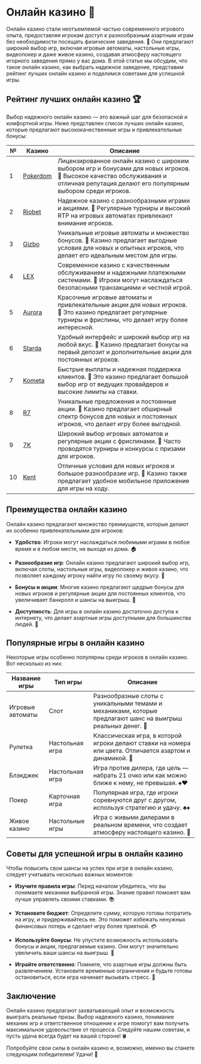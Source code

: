# Онлайн казино 🎰

Онлайн казино стали неотъемлемой частью современного игрового опыта, предоставляя игрокам доступ к разнообразным азартным играм без необходимости посещать физические заведения. 🎉 Они предлагают широкий выбор игр, включая игровые автоматы, настольные игры, видеопокер и даже живое казино, создавая атмосферу настоящего игорного заведения прямо у вас дома. В этой статье мы обсудим, что такое онлайн казино, как выбрать надежное заведение, представим рейтинг лучших онлайн казино и поделимся советами для успешной игры.

## Рейтинг лучших онлайн казино 🏆

Выбор надежного онлайн казино — это важный шаг для безопасной и комфортной игры. Ниже представлен список лучших онлайн казино, которые предлагают высококачественные игры и привлекательные бонусы:

| №  | Казино        | Описание                                                     |
|----|---------------|--------------------------------------------------------------|
| 1  | [Pokerdom](https://brandplay.link/4k77v2yx)   | Лицензированное онлайн казино с широким выбором игр и бонусами для новых игроков. 🌟 Высокое качество обслуживания и отличная репутация делают его популярным выбором среди игроков.    |
| 2  | [Riobet](https://brandplay.link/7xBLTPyj)      | Надежное казино с разнообразными играми и акциями. 🎊 Регулярные турниры и высокий RTP на игровых автоматах привлекают внимание игроков.      |
| 3  | [Gizbo](https://brandplay.link/bprXw4YV)       | Уникальные игровые автоматы и множество бонусов. 🎁 Казино предлагает выгодные условия для новых и опытных игроков, что делает его идеальным местом для игры.                         |
| 4  | [LEX](https://brandplay.link/zW4hdDFV)         | Современное казино с качественным обслуживанием и надежными платежными системами. 💎 Игроки могут наслаждаться безопасными транзакциями и честной игрой.         |
| 5  | [Aurora](https://10trafic-stat2.com/click/668546556bcc6313411604bd/6766/13032/subaccount) | Красочные игровые автоматы и привлекательные акции для новых игроков. 🌈 Это казино предлагает регулярные турниры и фриспины, что делает игру более интересной.              |
| 6  | [Starda](https://brandplay.link/fB7xwRFL)      | Удобный интерфейс и широкий выбор игр на любой вкус. 🎲 Казино предлагает бонусы на первый депозит и дополнительные акции для постоянных игроков.          |
| 7  | [Kometa](https://brandplay.link/8ZymQJV8)      | Быстрые выплаты и надежная поддержка клиентов. 🌌 Это казино предлагает большой выбор игр от ведущих провайдеров и высокие лимиты на ставки.             |
| 8  | [R7](https://brandplay.link/bMd3Yjsw)          | Уникальные предложения и постоянные акции. 🎀 Казино предлагает обширный спектр бонусов для новых и постоянных игроков, что делает игру более выгодной.                 |
| 9  | [7K](https://brandplay.link/BvQyFShp)          | Широкий выбор игровых автоматов и регулярные акции с фриспинами. 💫 Часто проводятся турниры и конкурсы с призами для игроков.               |
| 10 | [Kent](https://brandplay.link/Fv2WP3js)        | Отличные условия для новых игроков и большое разнообразие игр. 📱 Казино также предлагает удобное мобильное приложение для игры на ходу.          |

## Преимущества онлайн казино

Онлайн казино предлагают множество преимуществ, которые делают их особенно привлекательными для игроков:

- **Удобство**: Игроки могут наслаждаться любимыми играми в любое время и в любом месте, не выходя из дома. 🏠

- **Разнообразие игр**: Онлайн казино предлагают широкий выбор игр, включая слоты, настольные игры, видеопокер и живое казино, что позволяет каждому игроку найти игру по своему вкусу. 🎰

- **Бонусы и акции**: Многие казино предлагают щедрые бонусы для новых игроков и регулярные акции для постоянных клиентов, что увеличивает банкролл и шансы на выигрыш. 🎁

- **Доступность**: Для игры в онлайн казино достаточно доступа к интернету, что делает азартные игры доступными для большинства людей. 📶

## Популярные игры в онлайн казино

Некоторые игры особенно популярны среди игроков в онлайн казино. Вот несколько из них:

| Название игры      | Тип игры         | Описание                                                     |
|--------------------|------------------|--------------------------------------------------------------|
| Игровые автоматы    | Слот             | Разнообразные слоты с уникальными темами и механиками, которые предлагают шанс на выигрыш реальных денег. 💸    |
| Рулетка            | Настольная игра   | Классическая игра, в которой игроки делают ставки на номера или цвета. Отличается азартом и динамикой. 🎡    |
| Блэкджек           | Настольная игра   | Игра против дилера, где цель — набрать 21 очко или как можно ближе к нему, не превышая. ♠️♥️ |
| Покер              | Карточная игра    | Популярная игра, где игроки соревнуются друг с другом, используя стратегию и удачу. ♣️♦️ |
| Живое казино       | Настольные игры   | Игра с живыми дилерами в реальном времени, что создает атмосферу настоящего казино. 🎥 |

## Советы для успешной игры в онлайн казино

Чтобы повысить свои шансы на успех при игре в онлайн казино, следует учитывать несколько важных моментов:

- **Изучите правила игры**: Перед началом убедитесь, что вы понимаете механики выбранной игры. Знание правил поможет вам лучше управлять своими ставками. 📚

- **Установите бюджет**: Определите сумму, которую готовы потратить на игру, и придерживайтесь ее. Это поможет избежать ненужных финансовых потерь и сделает игру более приятной. 💳

- **Используйте бонусы**: Не упустите возможность использовать бонусы и акции, предлагаемые казино. Они могут значительно увеличить ваши шансы на выигрыш. 🎉

- **Играйте ответственно**: Помните, что азартные игры должны быть развлечением. Установите временные ограничения и будьте готовы остановиться, если игра начинает вызывать стресс. 🚦

## Заключение

Онлайн казино предлагают захватывающий опыт и возможность выиграть реальные призы. Выбор надежного казино, понимание механик игр и ответственное отношение к игре помогут вам получить максимальное удовольствие от процесса. Следуйте нашим советам, и пусть удача всегда будет на вашей стороне! 🍀

Попробуйте свои силы в онлайн казино и, возможно, именно вы станете следующим победителем! Удачи! 🎊
